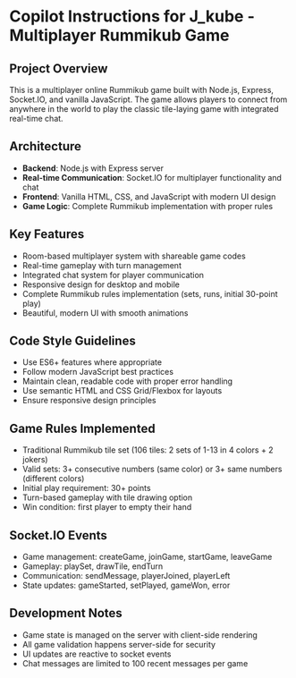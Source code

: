 # Copilot Instructions for J_kube - Multiplayer Rummikub Game

<!-- Use this file to provide workspace-specific custom instructions to Copilot. For more details, visit https://code.visualstudio.com/docs/copilot/copilot-customization#_use-a-githubcopilotinstructionsmd-file -->

## Project Overview
This is a multiplayer online Rummikub game built with Node.js, Express, Socket.IO, and vanilla JavaScript. The game allows players to connect from anywhere in the world to play the classic tile-laying game with integrated real-time chat.

## Architecture
- **Backend**: Node.js with Express server
- **Real-time Communication**: Socket.IO for multiplayer functionality and chat
- **Frontend**: Vanilla HTML, CSS, and JavaScript with modern UI design
- **Game Logic**: Complete Rummikub implementation with proper rules

## Key Features
- Room-based multiplayer system with shareable game codes
- Real-time gameplay with turn management
- Integrated chat system for player communication
- Responsive design for desktop and mobile
- Complete Rummikub rules implementation (sets, runs, initial 30-point play)
- Beautiful, modern UI with smooth animations

## Code Style Guidelines
- Use ES6+ features where appropriate
- Follow modern JavaScript best practices
- Maintain clean, readable code with proper error handling
- Use semantic HTML and CSS Grid/Flexbox for layouts
- Ensure responsive design principles

## Game Rules Implemented
- Traditional Rummikub tile set (106 tiles: 2 sets of 1-13 in 4 colors + 2 jokers)
- Valid sets: 3+ consecutive numbers (same color) or 3+ same numbers (different colors)
- Initial play requirement: 30+ points
- Turn-based gameplay with tile drawing option
- Win condition: first player to empty their hand

## Socket.IO Events
- Game management: createGame, joinGame, startGame, leaveGame
- Gameplay: playSet, drawTile, endTurn
- Communication: sendMessage, playerJoined, playerLeft
- State updates: gameStarted, setPlayed, gameWon, error

## Development Notes
- Game state is managed on the server with client-side rendering
- All game validation happens server-side for security
- UI updates are reactive to socket events
- Chat messages are limited to 100 recent messages per game
